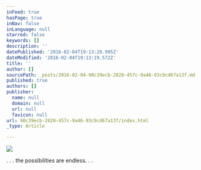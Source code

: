 ```yaml
---
inFeed: true
hasPage: true
inNav: false
inLanguage: null
starred: false
keywords: []
description: ''
datePublished: '2016-02-04T19:13:28.995Z'
dateModified: '2016-02-04T19:13:19.572Z'
title: ''
author: []
sourcePath: _posts/2016-02-04-90c39ecb-2820-457c-9a46-93c9cd67a13f.md
published: true
authors: []
publisher:
  name: null
  domain: null
  url: null
  favicon: null
url: 90c39ecb-2820-457c-9a46-93c9cd67a13f/index.html
_type: Article

---
```

![](https://the-grid-user-content.s3-us-west-2.amazonaws.com/b83cd92c-b88b-487f-ad69-3b1ed4583956.jpg)

. . . the possibilities are endless. . .